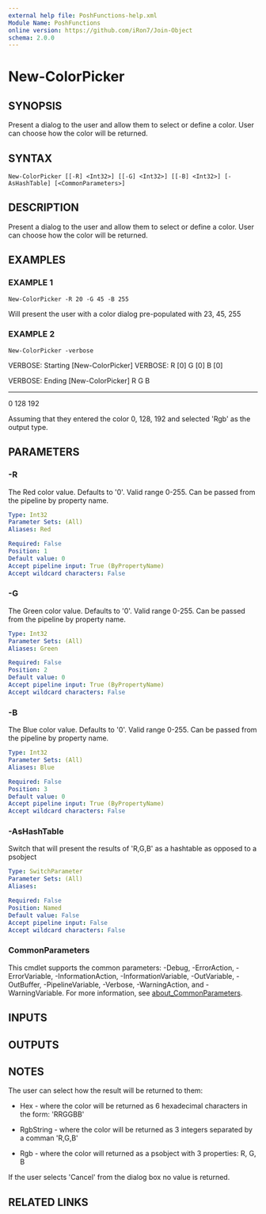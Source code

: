 ```yaml
---
external help file: PoshFunctions-help.xml
Module Name: PoshFunctions
online version: https://github.com/iRon7/Join-Object
schema: 2.0.0
---
```


# New-ColorPicker

## SYNOPSIS
Present a dialog to the user and allow them to select or define a color.
User can choose how the color will be returned.

## SYNTAX

```
New-ColorPicker [[-R] <Int32>] [[-G] <Int32>] [[-B] <Int32>] [-AsHashTable] [<CommonParameters>]
```

## DESCRIPTION
Present a dialog to the user and allow them to select or define a color.
User can choose how the color will be returned.

## EXAMPLES

### EXAMPLE 1
```
New-ColorPicker -R 20 -G 45 -B 255
```

Will present the user with a color dialog pre-populated with 23, 45, 255

### EXAMPLE 2
```
New-ColorPicker -verbose
```

VERBOSE: Starting \[New-ColorPicker\]
VERBOSE: R \[0\] G \[0\] B \[0\]

VERBOSE: Ending \[New-ColorPicker\]
R   G   B
-   -   -
0 128 192

Assuming that they entered the color 0, 128, 192 and selected 'Rgb' as the output type.

## PARAMETERS

### -R
The Red color value.
Defaults to '0'.
Valid range 0-255.
Can be passed from the pipeline by property name.

```yaml
Type: Int32
Parameter Sets: (All)
Aliases: Red

Required: False
Position: 1
Default value: 0
Accept pipeline input: True (ByPropertyName)
Accept wildcard characters: False
```

### -G
The Green color value.
Defaults to '0'.
Valid range 0-255.
Can be passed from the pipeline by property name.

```yaml
Type: Int32
Parameter Sets: (All)
Aliases: Green

Required: False
Position: 2
Default value: 0
Accept pipeline input: True (ByPropertyName)
Accept wildcard characters: False
```

### -B
The Blue color value.
Defaults to '0'.
Valid range 0-255.
Can be passed from the pipeline by property name.

```yaml
Type: Int32
Parameter Sets: (All)
Aliases: Blue

Required: False
Position: 3
Default value: 0
Accept pipeline input: True (ByPropertyName)
Accept wildcard characters: False
```

### -AsHashTable
Switch that will present the results of 'R,G,B' as a hashtable as opposed to a psobject

```yaml
Type: SwitchParameter
Parameter Sets: (All)
Aliases:

Required: False
Position: Named
Default value: False
Accept pipeline input: False
Accept wildcard characters: False
```

### CommonParameters
This cmdlet supports the common parameters: -Debug, -ErrorAction, -ErrorVariable, -InformationAction, -InformationVariable, -OutVariable, -OutBuffer, -PipelineVariable, -Verbose, -WarningAction, and -WarningVariable. For more information, see [about_CommonParameters](http://go.microsoft.com/fwlink/?LinkID=113216).

## INPUTS

## OUTPUTS

## NOTES
The user can select how the result will be returned to them:

* Hex       - where the color will be returned as 6 hexadecimal characters in the form: 'RRGGBB'

* RgbString - where the color will be returned as 3 integers separated by a comman 'R,G,B'

* Rgb       - where the color will returned as a psobject with 3 properties: R, G, B

If the user selects 'Cancel' from the dialog box no value is returned.

## RELATED LINKS

